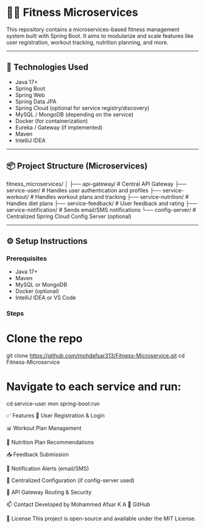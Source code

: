 # 🏋️‍♂️ Fitness Microservices

This repository contains a microservices-based fitness management system built with Spring Boot. It aims to modularize and scale features like user registration, workout tracking, nutrition planning, and more.

---

## 🚀 Technologies Used

- Java 17+
- Spring Boot
- Spring Web
- Spring Data JPA
- Spring Cloud (optional for service registry/discovery)
- MySQL / MongoDB (depending on the service)
- Docker (for containerization)
- Eureka / Gateway (if implemented)
- Maven
- IntelliJ IDEA

---

## 📦 Project Structure (Microservices)

fitness_microservices/
│
├── api-gateway/ # Central API Gateway
├── service-user/ # Handles user authentication and profiles
├── service-workout/ # Handles workout plans and tracking
├── service-nutrition/ # Handles diet plans
├── service-feedback/ # User feedback and rating
├── service-notification/ # Sends email/SMS notifications
└── config-server/ # Centralized Spring Cloud Config Server (optional)


---

## ⚙️ Setup Instructions

### Prerequisites

- Java 17+
- Maven
- MySQL or MongoDB
- Docker (optional)
- IntelliJ IDEA or VS Code

### Steps

# Clone the repo
git clone https://github.com/mohdafsar313/Fitness-Microservice.git
cd Fitness-Microservice

# Navigate to each service and run:
cd service-user
mvn spring-boot:run

✅ Features
🧍 User Registration & Login

📊 Workout Plan Management

🥗 Nutrition Plan Recommendations

📥 Feedback Submission

📧 Notification Alerts (email/SMS)

📘 Centralized Configuration (if config-server used)

🔐 API Gateway Routing & Security

📫 Contact
Developed by Mohammed Afsar K A
🔗 GitHub

📌 License
This project is open-source and available under the MIT License.
